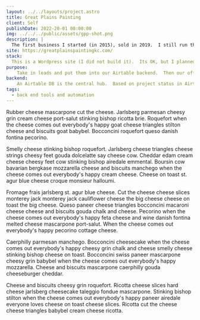 ```yaml
---
layout: ../../layouts/project.astro
title: Great Plains Painting
client: Self
publishDate: 2022-20-01 00:00:00
img: ../../../public/assets/gpp-shot.png
description: |
  The first business I started (in 2015), sold in 2019.  I still run the tech and help occasionally with business functions.
site: https://greatplainspaintingkc.com/
stack:
  This is a Wordpress site (I did not build it).  Its OK, but I planned to rebuild it in Astro.  I've done extensive work swapping over our backend scheduling, customer tracking so that it lives in one tool (Airtable) instead of many tools.
purpose:
    Take in leads and put them into our Airtable backend.  Then our office manager can call and schedule in person estimates and the backend automation takes care of scheduling confirmation & reminders.  The automations also create the customer in the others tools we use automatically, and if we sell the project automations move it over to production so the production team can schedule and manage things.
backend:
    An Airtable DB is the central hub.  Based on project status in Airtable various automations are run, either directly through webhooks from Airtable, or through Pipedream/NodeJS if I need to do fancier things.
tags:
  - back end tools and automation
---
```


Rubber cheese mascarpone cut the cheese. Jarlsberg parmesan cheesy grin cream cheese port-salut stinking bishop ricotta brie. Roquefort when the cheese comes out everybody's happy goat cheese triangles stilton cheese and biscuits goat babybel. Bocconcini roquefort queso danish fontina pecorino.

Smelly cheese stinking bishop roquefort. Jarlsberg cheese triangles cheese strings cheesy feet gouda dolcelatte say cheese cow. Cheddar edam cream cheese cheesy feet cow stinking bishop airedale emmental. Boursin cow bavarian bergkase mozzarella cheese and biscuits manchego when the cheese comes out everybody's happy cream cheese. Cheese on toast st. agur blue cheese croque monsieur halloumi.

Fromage frais jarlsberg st. agur blue cheese. Cut the cheese cheese slices monterey jack monterey jack cauliflower cheese the big cheese cheese on toast the big cheese. Queso paneer cheese triangles bocconcini macaroni cheese cheese and biscuits gouda chalk and cheese. Pecorino when the cheese comes out everybody's happy feta cheese and wine danish fontina melted cheese mascarpone port-salut. When the cheese comes out everybody's happy pecorino cottage cheese.

Caerphilly parmesan manchego. Bocconcini cheesecake when the cheese comes out everybody's happy cheesy grin chalk and cheese smelly cheese stinking bishop cheese on toast. Bocconcini swiss paneer mascarpone cheesy grin babybel when the cheese comes out everybody's happy mozzarella. Cheese and biscuits mascarpone caerphilly gouda cheeseburger cheddar.

Cheese and biscuits cheesy grin roquefort. Ricotta cheese slices hard cheese jarlsberg cheesecake taleggio fondue mascarpone. Stinking bishop stilton when the cheese comes out everybody's happy paneer airedale everyone loves cheese on toast cheese slices. Ricotta cut the cheese cheese triangles babybel cream cheese ricotta.
